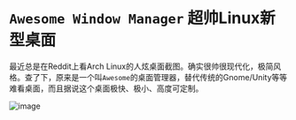 # `Awesome Window Manager` 超帅Linux新型桌面

最近总是在Reddit上看Arch Linux的人炫桌面截图。确实很帅很现代化，极简风格。查了下，原来是一个叫`Awesome`的桌面管理器，替代传统的Gnome/Unity等等难看桌面，而且据说这个桌面极快、极小、高度可定制。

![image](https://user-images.githubusercontent.com/14041622/46248521-dda5f680-c44c-11e8-9fb9-db16bec6d794.png)
